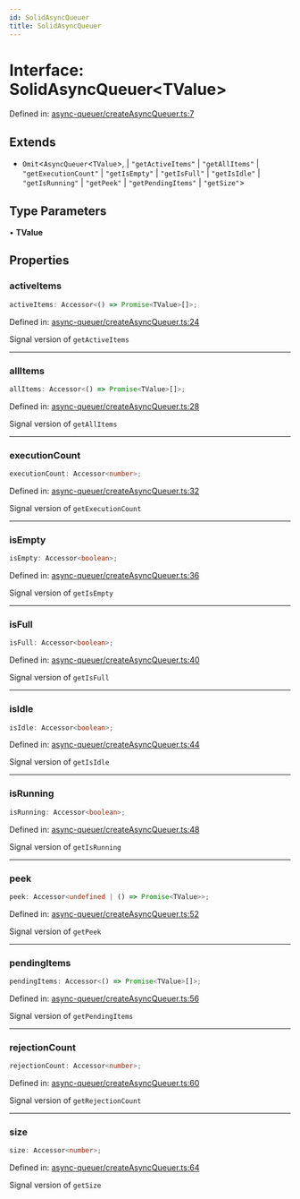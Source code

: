 ```yaml
---
id: SolidAsyncQueuer
title: SolidAsyncQueuer
---
```


<!-- DO NOT EDIT: this page is autogenerated from the type comments -->

# Interface: SolidAsyncQueuer\<TValue\>

Defined in: [async-queuer/createAsyncQueuer.ts:7](https://github.com/TanStack/pacer/blob/main/packages/solid-pacer/src/async-queuer/createAsyncQueuer.ts#L7)

## Extends

- `Omit`\<`AsyncQueuer`\<`TValue`\>, 
  \| `"getActiveItems"`
  \| `"getAllItems"`
  \| `"getExecutionCount"`
  \| `"getIsEmpty"`
  \| `"getIsFull"`
  \| `"getIsIdle"`
  \| `"getIsRunning"`
  \| `"getPeek"`
  \| `"getPendingItems"`
  \| `"getSize"`\>

## Type Parameters

• **TValue**

## Properties

### activeItems

```ts
activeItems: Accessor<() => Promise<TValue>[]>;
```

Defined in: [async-queuer/createAsyncQueuer.ts:24](https://github.com/TanStack/pacer/blob/main/packages/solid-pacer/src/async-queuer/createAsyncQueuer.ts#L24)

Signal version of `getActiveItems`

***

### allItems

```ts
allItems: Accessor<() => Promise<TValue>[]>;
```

Defined in: [async-queuer/createAsyncQueuer.ts:28](https://github.com/TanStack/pacer/blob/main/packages/solid-pacer/src/async-queuer/createAsyncQueuer.ts#L28)

Signal version of `getAllItems`

***

### executionCount

```ts
executionCount: Accessor<number>;
```

Defined in: [async-queuer/createAsyncQueuer.ts:32](https://github.com/TanStack/pacer/blob/main/packages/solid-pacer/src/async-queuer/createAsyncQueuer.ts#L32)

Signal version of `getExecutionCount`

***

### isEmpty

```ts
isEmpty: Accessor<boolean>;
```

Defined in: [async-queuer/createAsyncQueuer.ts:36](https://github.com/TanStack/pacer/blob/main/packages/solid-pacer/src/async-queuer/createAsyncQueuer.ts#L36)

Signal version of `getIsEmpty`

***

### isFull

```ts
isFull: Accessor<boolean>;
```

Defined in: [async-queuer/createAsyncQueuer.ts:40](https://github.com/TanStack/pacer/blob/main/packages/solid-pacer/src/async-queuer/createAsyncQueuer.ts#L40)

Signal version of `getIsFull`

***

### isIdle

```ts
isIdle: Accessor<boolean>;
```

Defined in: [async-queuer/createAsyncQueuer.ts:44](https://github.com/TanStack/pacer/blob/main/packages/solid-pacer/src/async-queuer/createAsyncQueuer.ts#L44)

Signal version of `getIsIdle`

***

### isRunning

```ts
isRunning: Accessor<boolean>;
```

Defined in: [async-queuer/createAsyncQueuer.ts:48](https://github.com/TanStack/pacer/blob/main/packages/solid-pacer/src/async-queuer/createAsyncQueuer.ts#L48)

Signal version of `getIsRunning`

***

### peek

```ts
peek: Accessor<undefined | () => Promise<TValue>>;
```

Defined in: [async-queuer/createAsyncQueuer.ts:52](https://github.com/TanStack/pacer/blob/main/packages/solid-pacer/src/async-queuer/createAsyncQueuer.ts#L52)

Signal version of `getPeek`

***

### pendingItems

```ts
pendingItems: Accessor<() => Promise<TValue>[]>;
```

Defined in: [async-queuer/createAsyncQueuer.ts:56](https://github.com/TanStack/pacer/blob/main/packages/solid-pacer/src/async-queuer/createAsyncQueuer.ts#L56)

Signal version of `getPendingItems`

***

### rejectionCount

```ts
rejectionCount: Accessor<number>;
```

Defined in: [async-queuer/createAsyncQueuer.ts:60](https://github.com/TanStack/pacer/blob/main/packages/solid-pacer/src/async-queuer/createAsyncQueuer.ts#L60)

Signal version of `getRejectionCount`

***

### size

```ts
size: Accessor<number>;
```

Defined in: [async-queuer/createAsyncQueuer.ts:64](https://github.com/TanStack/pacer/blob/main/packages/solid-pacer/src/async-queuer/createAsyncQueuer.ts#L64)

Signal version of `getSize`
